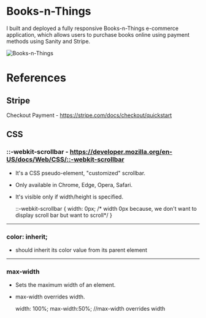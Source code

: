 # Books-n-Things

I built and deployed a fully responsive Books-n-Things e-commerce application, which allows users to purchase books online using payment methods using Sanity and Stripe.

![Books-n-Things](https://user-images.githubusercontent.com/34181144/235346423-f63bd2ae-622d-4194-9e87-4247bf695674.gif)

# References

## Stripe

Checkout Payment - https://stripe.com/docs/checkout/quickstart

## CSS

### ::-webkit-scrollbar - https://developer.mozilla.org/en-US/docs/Web/CSS/::-webkit-scrollbar

- It's a CSS pseudo-element, "customized" scrollbar.
- Only available in Chrome, Edge, Opera, Safari.
- It's visible only if width/height is specified.

	::-webkit-scrollbar {
	  width: 0px;  /* width 0px because, we don't want to display scroll bar but want to scroll*/
	}

---

### color: inherit; 

- should inherit its color value from its parent element

---

### max-width

- Sets the maximum width of an element.
- max-width overrides width.

	width: 100%; 
	max-width:50%; //max-width overrides width
	


